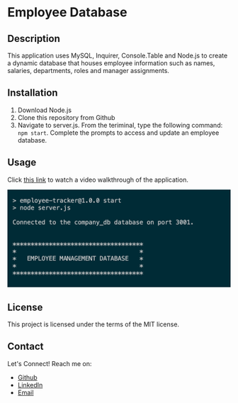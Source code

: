 # Employee Database

## Description

This application uses MySQL, Inquirer, Console.Table and Node.js to create a dynamic database that houses employee information such as names, salaries, departments, roles and manager assignments.

## Installation

1. Download Node.js
2. Clone this repository from Github
3. Navigate to server.js. From the teriminal, type the following command:
   `npm start`. Complete the prompts to access and update an employee database.

## Usage

Click [this link](https://drive.google.com/file/d/1BlufihijOwpM0LaNX0Mj8gtbUYZFO_Bb/view) to watch a video walkthrough of the application.

![screenshot of command line](./assets/images/employee-tracker.png)

## License

This project is licensed under the terms of the MIT license.

## Contact

Let's Connect! Reach me on:

- [Github](https://github.com/evanarbour)
- [LinkedIn](https://www.linkedin.com/in/evan-arbour/)
- [Email](evan.arbour@gmail.com)
